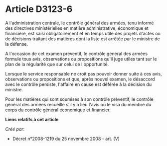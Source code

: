 # Article D3123-6

A l'administration centrale, le contrôle général des armées, tenu informé des directives ministérielles en matière
administrative, économique et financière, est saisi obligatoirement et en temps utile des projets d'actes ou de décisions
traitant des matières dont la liste est arrêtée par le ministre de la défense.

A l'occasion de cet examen préventif, le contrôle général des armées formule tous avis, observations ou propositions qu'il
juge utiles tant sur le plan de la régularité que sur celui de l'opportunité.

Lorsque le service responsable ne croit pas pouvoir donner suite à ces avis, observations ou propositions et que, après
nouvel examen, le désaccord avec le contrôle persiste, l'affaire en cause est déférée à la décision du ministre.

Pour les matières qui sont soumises à son contrôle préventif, le contrôle général des armées recueille s'il y a lieu l'avis
ou le visa du membre du corps du contrôle général économique et financier.

**Liens relatifs à cet article**

_Créé par_:

  - Décret n°2008-1219 du 25 novembre 2008 - art. (V)

